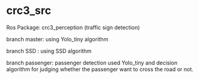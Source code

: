 # crc3_src

Ros Package: crc3_perception (traffic sign detection)

branch master: using Yolo_tiny algorithm

branch SSD : using SSD algorithm

branch passenger: passenger detection used Yolo_tiny and decision algorithm for judging whether the passenger want to cross the road or not.  
